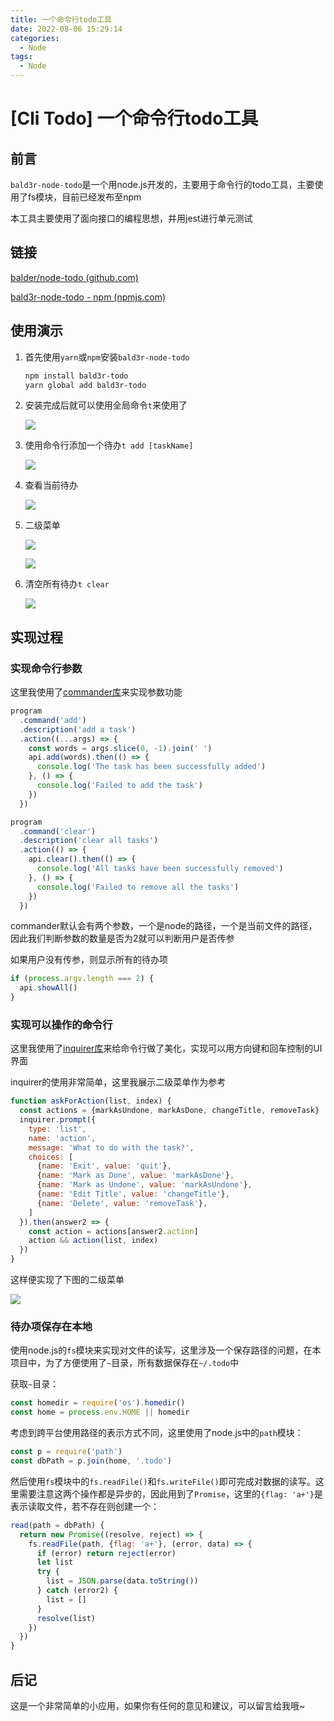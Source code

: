 ```yaml
---
title: 一个命令行todo工具
date: 2022-08-06 15:29:14
categories:
  - Node
tags:
  - Node
---
```


# \[Cli Todo] 一个命令行todo工具

## 前言

`bald3r-node-todo`是一个用node.js开发的，主要用于命令行的todo工具，主要使用了fs模块，目前已经发布至npm

本工具主要使用了面向接口的编程思想，并用jest进行单元测试

## 链接

[baIder/node-todo (github.com)](https://github.com/baIder/node-todo "baIder/node-todo (github.com)")

[bald3r-node-todo - npm (npmjs.com)](https://www.npmjs.com/package/bald3r-node-todo "bald3r-node-todo - npm (npmjs.com)")

## 使用演示

1.  首先使用`yarn`或`npm`安装`bald3r-node-todo`
    ```bash
    npm install bald3r-todo
    yarn global add bald3r-todo

    ```
2.  安装完成后就可以使用全局命令`t`来使用了

    ![](https://balder-wang-images.oss-cn-shanghai.aliyuncs.com/img/image_PFI5q2iQdM.png)
3.  使用命令行添加一个待办`t add [taskName]`

    ![](https://balder-wang-images.oss-cn-shanghai.aliyuncs.com/img/image_lXiFyGko6H.png)
4.  查看当前待办

    ![](https://img.bald3r.wang/img/20220806223935.png)
5.  二级菜单

    ![](https://balder-wang-images.oss-cn-shanghai.aliyuncs.com/img/image_2le53n2lJK.png)

    ![](https://balder-wang-images.oss-cn-shanghai.aliyuncs.com/img/image_JtaVVHAKR2.png)
6.  清空所有待办`t clear`

    ![](https://balder-wang-images.oss-cn-shanghai.aliyuncs.com/img/image_E1-fjw9GOi.png)

## 实现过程

### 实现命令行参数

这里我使用了[commander库](https://github.com/tj/commander.js#readme "commander库")来实现参数功能

```javascript
program
  .command('add')
  .description('add a task')
  .action((...args) => {
    const words = args.slice(0, -1).join(' ')
    api.add(words).then(() => {
      console.log('The task has been successfully added')
    }, () => {
      console.log('Failed to add the task')
    })
  })

program
  .command('clear')
  .description('clear all tasks')
  .action(() => {
    api.clear().then(() => {
      console.log('All tasks have been successfully removed')
    }, () => {
      console.log('Failed to remove all the tasks')
    })
  })
```

commander默认会有两个参数，一个是node的路径，一个是当前文件的路径，因此我们判断参数的数量是否为2就可以判断用户是否传参

如果用户没有传参，则显示所有的待办项

```javascript
if (process.argv.length === 2) {
  api.showAll()
}
```

### 实现可以操作的命令行

这里我使用了[inquirer库](https://github.com/SBoudrias/Inquirer.js "inquirer库")来给命令行做了美化，实现可以用方向键和回车控制的UI界面

inquirer的使用非常简单，这里我展示二级菜单作为参考

```javascript
function askForAction(list, index) {
  const actions = {markAsUndone, markAsDone, changeTitle, removeTask}
  inquirer.prompt({
    type: 'list',
    name: 'action',
    message: 'What to do with the task?',
    choices: [
      {name: 'Exit', value: 'quit'},
      {name: 'Mark as Done', value: 'markAsDone'},
      {name: 'Mark as Undone', value: 'markAsUndone'},
      {name: 'Edit Title', value: 'changeTitle'},
      {name: 'Delete', value: 'removeTask'},
    ]
  }).then(answer2 => {
    const action = actions[answer2.action]
    action && action(list, index)
  })
}
```

这样便实现了下图的二级菜单

![](image/image_JtaVVHAKR2.png)

### 待办项保存在本地

使用node.js的`fs`模块来实现对文件的读写，这里涉及一个保存路径的问题，在本项目中，为了方便使用了`~`目录，所有数据保存在`~/.todo`中

获取`~`目录：

```javascript
const homedir = require('os').homedir()
const home = process.env.HOME || homedir
```

考虑到跨平台使用路径的表示方式不同，这里使用了node.js中的`path`模块：

```javascript
const p = require('path')
const dbPath = p.join(home, '.todo')
```

然后使用`fs`模块中的`fs.readFile()`和`fs.writeFile()`即可完成对数据的读写。这里需要注意这两个操作都是异步的，因此用到了`Promise`，这里的`{flag: 'a+'}`是表示读取文件，若不存在则创建一个：

```javascript
read(path = dbPath) {
  return new Promise((resolve, reject) => {
    fs.readFile(path, {flag: 'a+'}, (error, data) => {
      if (error) return reject(error)
      let list
      try {
        list = JSON.parse(data.toString())
      } catch (error2) {
        list = []
      }
      resolve(list)
    })
  })
}
```

## 后记

这是一个非常简单的小应用，如果你有任何的意见和建议，可以留言给我哦\~
